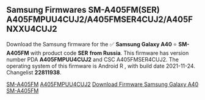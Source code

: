 <h2>Samsung Firmwares SM-A405FM(SER) A405FMPUU4CUJ2/A405FMSER4CUJ2/A405FNXXU4CUJ2</h2>
Download the Samsung firmware for the ✅ <strong>Samsung Galaxy A40 </strong> ⭐ <strong>SM-A405FM</strong> with product code <strong>SER</strong> <strong> from Russia</strong>. This firmware has version number PDA <strong>A405FMPUU4CUJ2</strong> and CSC A405FMSER4CUJ2. The operating system of this firmware is Android R , with build date 2021-11-24. Changelist <strong>22811938</strong>.


[SM-A405FM](https://samfirm.shop/samsung/model/SM-A405FM)
[A405FMPUU4CUJ2](https://samfirm.shop/samsung/pda/A405FMPUU4CUJ2)
[Download Firmware Samsung Galaxy A40 SM-A405FM](https://samfirm.shop/samsung/firmware/479193)
